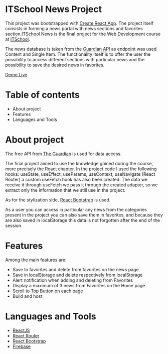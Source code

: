 # ITSchool News Project

This project was bootstrapped with [Create React App](https://github.com/facebook/create-react-app). The project itself consists in forming a news portal with news sections and favorites section.ITSchool News is the final project for the Web Development course at [ITSchool](https://www.itschool.ro/).

The news database is taken from the [Guardian API](https://open-platform.theguardian.com/documentation/) as endpoint was used Content and Single Item. The functionality itself is to offer the user the possibility to access different sections with particular news and the possibility to save the desired news in favorites.

[Demo Live](https://news-project-bdd40.web.app/)

# Table of contents
- About project
- Features
- Languages and Tools

# About project
The free API from [The Guardian](https://open-platform.theguardian.com/documentation/) is used for data access.

The final project aimed to use the knowledge gained during the course, more precisely the React chapter. In the project code I used the following hooks: useState, useEffect, useParams, useContext, useNavigate (React Router) a custom useFetch hook has also been created. The data we receive it through useFetch we pass it through the created adapter, so we extract only the information that we still use in the project.

As for the stylization side, [React Bootstrap](https://react-bootstrap.github.io/) is used.

As a user you can access in particular any news from the categories present in the project you can also save them in favorites, and because they are also saved in localStorage this data is not forgotten after the end of the session.

# Features
Among the main features are:

- Save to favorites and delete from favorites on the news page
- Save in localStorage and delete respectively from localStorage
- Alert notification when adding and deleting from Favorites
- Display a maximum of 3 news from Favorites on the Home page
- Scroll to Top Button on each page
- Build and host 

# Languages and Tools
- [ReactJS](https://reactjs.org/)
- [React Router](https://reactrouter.com/en/main)
- [React Bootstrap](https://react-bootstrap.github.io/)
- [Firebase](https://firebase.google.com/)
